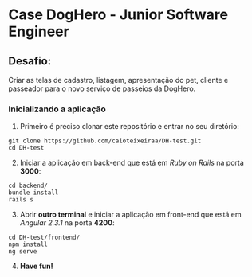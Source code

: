 # Case DogHero - Junior Software Engineer

## Desafio:
Criar as telas de cadastro, listagem, apresentação do pet, cliente e passeador para o novo serviço de passeios da DogHero.

### Inicializando a aplicação
1. Primeiro é preciso clonar este repositório e entrar no seu diretório:
```
git clone https://github.com/caioteixeiraa/DH-test.git
cd DH-test
```

2. Iniciar a aplicação em back-end que está em *Ruby on Rails* na porta **3000**:
```
cd backend/
bundle install
rails s
```

3. Abrir **outro terminal** e iniciar a aplicação em front-end que está em *Angular 2.3.1* na porta **4200**:
```
cd DH-test/frontend/
npm install
ng serve
```

4. **Have fun!**
